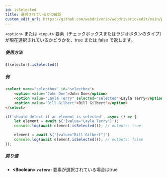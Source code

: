 ```yaml
---
id: isSelected
title: 選択されているかの確認
custom_edit_url: https://github.com/webdriverio/webdriverio/edit/main/packages/webdriverio/src/commands/element/isSelected.ts
---
```


`<option>` または `<input>` 要素（チェックボックスまたはラジオボタンのタイプ）が現在選択されているかどうかを、true または false で返します。

##### 使用方法

```js
$(selector).isSelected()
```

##### 例

```html title="index.html"
<select name="selectbox" id="selectbox">
    <option value="John Doe">John Doe</option>
    <option value="Layla Terry" selected="selected">Layla Terry</option>
    <option value="Bill Gilbert">Bill Gilbert"</option>
</select>

```

```js title="isSelected.js"
it('should detect if an element is selected', async () => {
    let element = await $('[value="Layla Terry"]');
    console.log(await element.isSelected()); // outputs: true

    element = await $('[value="Bill Gilbert"]')
    console.log(await element.isSelected()); // outputs: false
});
```

##### 戻り値

- **&lt;Boolean&gt;**
            **<code><var>return</var></code>:** 要素が選択されている場合はtrue